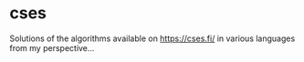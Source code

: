 # cses

Solutions of the algorithms available on https://cses.fi/ in various languages from my perspective...
